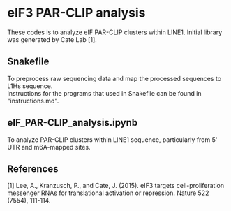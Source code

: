 # eIF3 PAR-CLIP analysis
These codes is to analyze eIF PAR-CLIP clusters within LINE1. Initial library was generated by Cate Lab [1]. 

## Snakefile
To preprocess raw sequencing data and map the processed sequences to L1Hs sequence.  
Instructions for the programs that used in Snakefile can be found in "instructions.md". 

## eIF_PAR-CLIP_analysis.ipynb
To analyze PAR-CLIP clusters within LINE1 sequence, particularly from 5' UTR and m6A-mapped sites. 

## References
[1] Lee, A., Kranzusch, P., and Cate, J. (2015). eIF3 targets cell-proliferation messenger RNAs for translational activation or repression. Nature 522 (7554), 111-114. 

